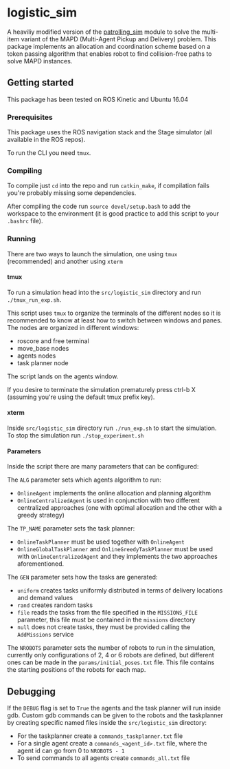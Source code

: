 # logistic_sim
A heaviliy modified version of the [patrolling_sim](http://wiki.ros.org/patrolling_sim) module to solve the multi-item variant of the MAPD (Multi-Agent Pickup and Delivery) problem. This package implements an allocation and coordination scheme based on a token passing algorithm that enables robot to find collision-free paths to solve MAPD instances.

## Getting started
This package has been tested on ROS Kinetic and Ubuntu 16.04

### Prerequisites
This package uses the ROS navigation stack and the Stage simulator (all available in the ROS repos).

To run the CLI you need `tmux`.

### Compiling
To compile just `cd` into the repo and run `catkin_make`, if compilation fails you're probably missing some dependencies.

After compiling the code run `source devel/setup.bash` to add the workspace to the environment (it is good practice to add this script to your `.bashrc` file).

### Running
There are two ways to launch the simulation, one using `tmux` (recommended) and another using `xterm`

#### tmux
To run a simulation head into the `src/logistic_sim` directory and run `./tmux_run_exp.sh`.

This script uses `tmux` to organize the terminals of the different nodes so it is recommended to know at least how to switch between windows and panes. The nodes are organized in different windows:
* roscore and free terminal
* move_base nodes
* agents nodes
* task planner node

The script lands on the agents window.

If you desire to terminate the simulation prematurely press ctrl-b X (assuming you're using the default tmux prefix key).

#### xterm
Inside `src/logistic_sim` directory run `./run_exp.sh` to start the simulation. To stop the simulation run `./stop_experiment.sh`

#### Parameters
Inside the script there are many parameters that can be configured:

The `ALG` parameter sets which agents algorithm to run:
* `OnlineAgent` implements the online allocation and planning algorithm
* `OnlineCentralizedAgent` is used in conjunction with two different centralized approaches (one with optimal allocation and the other with a greedy strategy)

The `TP_NAME` parameter sets the task planner:
* `OnlineTaskPlanner` must be used together with `OnlineAgent`
* `OnlineGlobalTaskPlanner` and `OnlineGreedyTaskPlanner` must be used with `OnlineCentralizedAgent` and they implements the two approaches aforementioned.

The `GEN` parameter sets how the tasks are generated:
* `uniform` creates tasks uniformly distributed in terms of delivery locations and demand values
* `rand` creates random tasks
* `file` reads the tasks from the file specified in the `MISSIONS_FILE` parameter, this file must be contained in the `missions` directory
* `null` does not create tasks, they must be provided calling the `AddMissions` service

The `NROBOTS` parameter sets the number of robots to run in the simulation, currently only configurations of 2, 4 or 6 robots are defined, but different ones can be made in the `params/initial_poses.txt` file. This file contains the starting positions of the robots for each map.

## Debugging
If the `DEBUG` flag is set to `True` the agents and the task planner will run inside gdb. Custom gdb commands can be given to the robots and the taskplanner by creating specific named files inside the `src/logistic_sim` directory:
* For the taskplanner create a `commands_taskplanner.txt` file
* For a single agent create a `commands_<agent_id>.txt` file, where the agent id can go from 0 to `NROBOTS - 1`
* To send commands to all agents create `commands_all.txt` file
